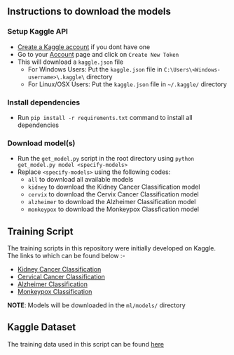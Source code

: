 ## Instructions to download the models

### Setup Kaggle API
- [Create a Kaggle account](https://www.kaggle.com/account/login?phase=startRegisterTab) if you dont have one
- Go to your [Account](https://www.kaggle.com/settings/account) page and click on `Create New Token`
- This will download a `kaggle.json` file
  - For Windows Users: Put the `kaggle.json` file in `C:\Users\<Windows-username>\.kaggle\` directory
  - For Linux/OSX Users: Put the `kaggle.json` file in `~/.kaggle/` directory

### Install dependencies
- Run `pip install -r requirements.txt` command to install all dependencies

### Download model(s)
- Run the `get_model.py` script in the root directory using `python get_model.py model <specify-models>`
- Replace `<specify-models>` using the following codes:
  - `all` to download all available models
  - `kidney` to download the Kidney Cancer Classification model
  - `cervix` to download the Cervix Cancer Classification model
  - `alzheimer` to download the Alzheimer Classification model
  - `monkeypox` to download the Monkeypox Classfication model


## Training Script

The training scripts in this repository were initially developed on Kaggle. The links to which can be found below :-

- <a href="https://www.kaggle.com/code/arjunbasandrai/kidney-cancer-classification-99-5" target="_blank">Kidney Cancer Classification</a>
- <a href="https://www.kaggle.com/code/arjunbasandrai/cervical-cancer-classification-99-15" target="_blank">Cervical Cancer Classification</a>
- <a href="https://www.kaggle.com/code/madbonze/alzheimer-detection-mri" target="_blank">Alzheimer Classification</a>
- <a href="https://www.kaggle.com/code/madbonze/monkeypox-classification" target="_blank">Monkeypox Classification</a>

**NOTE**: Models will be downloaded in the `ml/models/` directory

## Kaggle Dataset

The training data used in this script can be found [here](https://www.kaggle.com/datasets/arjunbasandrai/medical-scan-classification-dataset)
